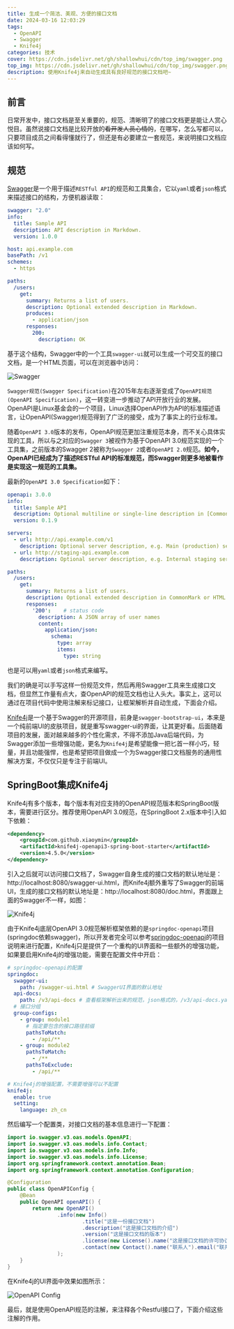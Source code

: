 ```yaml
---
title: 生成一个简洁、美观、方便的接口文档
date: 2024-03-16 12:03:29
tags: 
  - OpenAPI
  - Swagger
  - Knife4j
categories: 技术
cover: https://cdn.jsdelivr.net/gh/shallowhui/cdn/top_img/swagger.png
top_img: https://cdn.jsdelivr.net/gh/shallowhui/cdn/top_img/swagger.png
description: 使用Knife4j来自动生成具有良好规范的接口文档吧~
---
```

## 前言

日常开发中，接口文档是至关重要的，规范、清晰明了的接口文档更是能让人赏心悦目。虽然说接口文档是比较开放的~~看开发人员心情的~~，在哪写，怎么写都可以，只要项目成员之间看得懂就行了，但还是有必要建立一套规范，来说明接口文档应该如何写。

## 规范

[Swagger](https://swagger.io)是一个用于描述`RESTful API`的规范和工具集合，它以`yaml`或者`json`格式来描述接口的结构，方便机器读取：

```yaml
swagger: "2.0"
info:
  title: Sample API
  description: API description in Markdown.
  version: 1.0.0

host: api.example.com
basePath: /v1
schemes:
  - https

paths:
  /users:
    get:
      summary: Returns a list of users.
      description: Optional extended description in Markdown.
      produces:
        - application/json
      responses:
        200:
          description: OK
```

基于这个结构，Swagger中的一个工具`swagger-ui`就可以生成一个可交互的接口文档，是一个HTML页面，可以在浏览器中访问：

![Swagger](https://cdn.jsdelivr.net/gh/shallowhui/cdn/picgo/swagger-ui.png)

`Swagger规范(Swagger Specification)`在2015年左右逐渐变成了`OpenAPI规范(OpenAPI Specification)`，这一转变进一步推动了API开放行业的发展。OpenAPI是Linux基金会的一个项目，Linux选择OpenAPI作为API的标准描述语言，让OpenAPI(Swagger)规范得到了广泛的接受，成为了事实上的行业标准。

随着`OpenAPI 3.0`版本的发布，OpenAPI规范更加注重规范本身，而不关心具体实现的工具，所以与之对应的`Swagger 3`被视作为基于OpenAPI 3.0规范实现的一个工具集，之前版本的Swagger 2被称为`Swagger 2`或者`OpenAPI 2.0`规范。**如今，OpenAPI已经成为了描述RESTful API的标准规范，而Swagger则更多地被看作是实现这一规范的工具集。**

最新的`OpenAPI 3.0 Specification`如下：

```yaml
openapi: 3.0.0
info:
  title: Sample API
  description: Optional multiline or single-line description in [CommonMark](http://commonmark.org/help/) or HTML.
  version: 0.1.9

servers:
  - url: http://api.example.com/v1
    description: Optional server description, e.g. Main (production) server
  - url: http://staging-api.example.com
    description: Optional server description, e.g. Internal staging server for testing

paths:
  /users:
    get:
      summary: Returns a list of users.
      description: Optional extended description in CommonMark or HTML.
      responses:
        '200':    # status code
          description: A JSON array of user names
          content:
            application/json:
              schema: 
                type: array
                items: 
                  type: string
```

也是可以用`yaml`或者`json`格式来编写。

我们的确是可以手写这样一份规范文件，然后再用Swagger工具来生成接口文档，但显然工作量有点大，查OpenAPI的规范文档也让人头大。事实上，这可以通过在项目代码中使用注解来标记接口，让框架解析并自动生成，下面会介绍。

[Knife4j](https://doc.xiaominfo.com)是一个基于Swagger的开源项目，前身是`swagger-bootstrap-ui`，本来是一个纯前端UI的皮肤项目，就是重写swagger-ui的界面，让其更好看。后面随着项目的发展，面对越来越多的个性化需求，不得不添加Java后端代码，为Swagger添加一些增强功能，更名为`Knife4j`是希望能像一把匕首一样小巧，轻量，并且功能强悍，也是希望把项目做成一个为Swagger接口文档服务的通用性解决方案，不仅仅只是专注于前端UI。

## SpringBoot集成Knife4j

Knife4j有多个版本，每个版本有对应支持的OpenAPI规范版本和SpringBoot版本，需要进行区分。推荐使用OpenAPI 3.0规范，在SpringBoot 2.x版本中引入如下依赖：

```xml
<dependency>
    <groupId>com.github.xiaoymin</groupId>
    <artifactId>knife4j-openapi3-spring-boot-starter</artifactId>
    <version>4.5.0</version>
</dependency>
```

引入之后就可以访问接口文档了，Swagger自身生成的接口文档的默认地址是：http://localhost:8080/swagger-ui.html，而Knife4j额外重写了Swagger的前端UI，生成的接口文档的默认地址是：http://localhost:8080/doc.html，界面跟上面的Swagger不一样，如图：

![Knife4j](https://cdn.jsdelivr.net/gh/shallowhui/cdn/picgo/knife4j-ui.png)

由于Knife4j底层OpenAPI 3.0规范解析框架依赖的是`springdoc-openapi`项目(springdoc依赖swagger)，所以开发者完全可以参考[springdoc-openapi](https://github.com/springdoc/springdoc-openapi)的项目说明来进行配置，Knife4j只是提供了一个重构的UI界面和一些额外的增强功能，如果要启用Knife4j的增强功能，需要在配置文件中开启：

```yaml
# springdoc-openapi的配置
springdoc:
  swagger-ui:
    path: /swagger-ui.html # SwaggerUI界面的默认地址
  api-docs:
    path: /v3/api-docs # 查看框架解析出来的规范，json格式的，/v3/api-docs.yaml是yaml格式的
  # 接口分组
  group-configs:
    - group: module1
      # 指定要包含的接口路径前缀
      pathsToMatch:
        - /api/**
    - group: module2
      pathsToMatch:
        - /**
      pathsToExclude:
        - /api/**

# Knife4j的增强配置，不需要增强可以不配置
knife4j:
  enable: true
  setting:
    language: zh_cn
```

然后编写一个配置类，对接口文档的基本信息进行一下配置：

```java
import io.swagger.v3.oas.models.OpenAPI;
import io.swagger.v3.oas.models.info.Contact;
import io.swagger.v3.oas.models.info.Info;
import io.swagger.v3.oas.models.info.License;
import org.springframework.context.annotation.Bean;
import org.springframework.context.annotation.Configuration;

@Configuration
public class OpenAPIConfig {
    @Bean
    public OpenAPI openAPI() {
        return new OpenAPI()
                .info(new Info()
                        .title("这是一份接口文档")
                        .description("这是接口文档的介绍")
                        .version("这是接口文档的版本")
                        .license(new License().name("这是接口文档的许可协议").url("https://zunhuier.top"))
                        .contact(new Contact().name("联系人").email("联系人邮箱"))
                );
    }
}
```

在Knife4j的UI界面中效果如图所示：

![OpenAPI Config](https://cdn.jsdelivr.net/gh/shallowhui/cdn/picgo/openapi-config.png)

最后，就是使用OpenAPI规范的注解，来注释各个Restful接口了，下面介绍这些注解的作用。